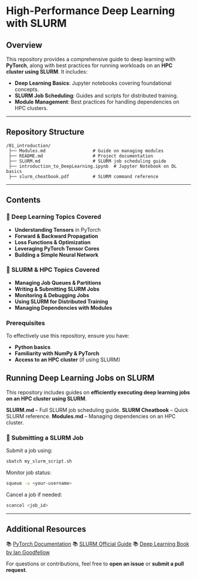 # High-Performance Deep Learning with SLURM

## Overview
This repository provides a comprehensive guide to deep learning with **PyTorch**, along with best practices for running workloads on an **HPC cluster using SLURM**. It includes:
- **Deep Learning Basics**: Jupyter notebooks covering foundational concepts.
- **SLURM Job Scheduling**: Guides and scripts for distributed training.
- **Module Management**: Best practices for handling dependencies on HPC clusters.

---

## Repository Structure
```
/01_introduction/
 ├── Modules.md                  # Guide on managing modules
 ├── README.md                   # Project documentation
 ├── SLURM.md                    # SLURM job scheduling guide
 ├── introduction_to_DeepLearning.ipynb  # Jupyter Notebook on DL basics
 ├── slurm_cheatbook.pdf         # SLURM command reference
```

---

## Contents
### 🔹 Deep Learning Topics Covered
  - **Understanding Tensors** in PyTorch
  - **Forward & Backward Propagation**
  - **Loss Functions & Optimization**
  - **Leveraging PyTorch Tensor Cores**
  - **Building a Simple Neural Network**

### 🔹 SLURM & HPC Topics Covered
  - **Managing Job Queues & Partitions**
  - **Writing & Submitting SLURM Jobs**
  - **Monitoring & Debugging Jobs**
  - **Using SLURM for Distributed Training**
  - **Managing Dependencies with Modules**

### Prerequisites
To effectively use this repository, ensure you have:
- **Python basics**
- **Familiarity with NumPy & PyTorch**
- **Access to an HPC cluster** (if using SLURM)



## Running Deep Learning Jobs on SLURM
This repository includes guides on **efficiently executing deep learning jobs on an HPC cluster using SLURM**.

 **SLURM.md** – Full SLURM job scheduling guide.
**SLURM Cheatbook** – Quick SLURM reference.
**Modules.md** – Managing dependencies on an HPC cluster.

### 🔹 Submitting a SLURM Job
Submit a job using:
```bash
sbatch my_slurm_script.sh
```

Monitor job status:
```bash
squeue -u <your-username>
```

Cancel a job if needed:
```bash
scancel <job_id>
```

---

## Additional Resources
📚 [PyTorch Documentation](https://pytorch.org/docs/stable/index.html)
📚 [SLURM Official Guide](https://slurm.schedmd.com/documentation.html)
📚 [Deep Learning Book by Ian Goodfellow](https://www.deeplearningbook.org/)

For questions or contributions, feel free to **open an issue** or **submit a pull request**.

